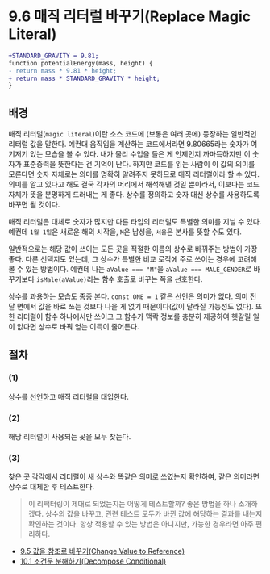 # 9.6 매직 리터럴 바꾸기(Replace Magic Literal)
``` diff
+STANDARD_GRAVITY = 9.81;
function potentialEnergy(mass, height) {
- return mass * 9.81 * height;
+ return mass * STANDARD_GRAVITY * height;
}
```
## 배경
매직 리터럴(`magic literal`)이란 소스 코드에 (보통은 여러 곳에) 등장하는 일반적인 리터럴 값을 말한다. 예컨대 움직임을 계산하는 코드에서라면 9.80665라는 숫자가 여기저기 있는 모습을 볼 수 있다. 내가 물리 수업을 들은 게 언제인지 까마득하지만 이 숫자가 표준중력을 뜻한다는 건 기억이 난다. 하지만 코드를 읽는 사람이 이 값의 의미를 모른다면 숫자 자체로는 의미를 명확히 알려주지 못하므로 매직 리터럴이라 할 수 있다. 의미를 알고 있다고 해도 결국 각자의 머리에서 해석해낸 것일 뿐이라서, 이보다는 코드 자체가 뜻을 분명하게 드러내는 게 좋다. 상수를 정의하고 숫자 대신 상수를 사용하도록 바꾸면 될 것이다.

매직 리터럴은 대체로 숫자가 많지만 다른 타입의 리터럴도 특별한 의미를 지닐 수 있다. 예컨데 `1월 1일`은 새로운 해의 시작을, `M`은 남성을, `서울`은 본사를 뜻할 수도 있다.

일반적으로는 해당 값이 쓰이는 모든 곳을 적절한 이름의 상수로 바꿔주는 방법이 가장 좋다. 다른 선택지도 있는데, 그 상수가 특별한 비교 로직에 주로 쓰이는 경우에 고려해볼 수 있는 방법이다. 예컨데 나는 `aValue === "M"`을 `aValue === MALE_GENDER`로 바꾸기보다 `isMale(aValue)`라는 함수 호출로 바꾸는 쪽을 선호한다.

상수를 과용하는 모습도 종종 본다. `const ONE = 1` 같은 선언은 의미가 없다. 의미 전달 면에서 값을 바로 쓰는 것보다 나을 게 없기 때문이다(값이 달라질 가능성도 없다). 또한 리터럴이 함수 하나에서만 쓰이고 그 함수가 맥락 정보를 충분히 제공하여 헷갈릴 일이 없다면 상수로 바꿔 얻는 이득이 줄어든다.
## 절차
### (1)
상수를 선언하고 매직 리터럴을 대입한다.
### (2)
해당 리터럴이 사용되는 곳을 모두 찾는다.
### (3)
찾은 곳 각각에서 리터럴이 새 상수와 똑같은 의미로 쓰였는지 확인하여, 같은 의미라면 상수로 대체한 후 테스트한다.

> 이 리팩터링이 제대로 되었는지는 어떻게 테스트할까? 좋은 방법을 하나 소개하겠다. 상수의 값을 바꾸고, 관련 테스트 모두가 바뀐 값에 해당하는 결과를 내는지 확인하는 것이다. 항상 적용할 수 있는 방법은 아니지만, 가능한 경우라면 아주 편리하다.

- [9.5 값을 참조로 바꾸기(Change Value to Reference)](https://github.com/wonder13662/refactoring-v2/blob/writing/chapter09/9-5.md)
- [10.1 조건문 분해하기(Decompose Conditional)](https://github.com/wonder13662/refactoring-v2/blob/writing/chapter10/10-1.md)
